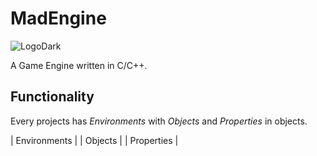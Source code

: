 # MadEngine

![LogoDark](https://user-images.githubusercontent.com/100442757/224503170-3f654fba-abdb-433e-9ec8-1c9b987b34a6.png)

A Game Engine written in C/C++.

## Functionality

Every projects has *Environments* with *Objects* and *Properties* in objects.

| Environments |
| Objects |
| Properties |
